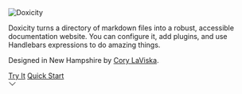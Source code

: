<div class="cover docs-splash docs-theme-dark">
<div class="docs-splash__content">
<img class="docs-splash__logo" src="{{theme 'images/wordmark-dark.svg'}}" alt="Doxicity" />

Doxicity turns a directory of markdown files into a robust, accessible documentation website. You can configure it, add plugins, and use Handlebars expressions to do amazing things.

Designed in New Hampshire by [Cory LaViska](https://twitter.com/claviska).

<div class="docs-splash__cta">
  <a class="docs-splash__button" href="#docs-splash-end">Try It</a>
  <a class="docs-splash__button docs-splash__button--outline" href="/quick-start.html">Quick Start</a>
</div>

<a class="docs-splash__continue" href="#docs-splash-end" aria-label="Continue">
  <svg xmlns="http://www.w3.org/2000/svg" width="16" height="16" fill="currentColor" class="bi bi-chevron-down" viewBox="0 0 16 16">
    <path fill-rule="evenodd" d="M1.646 4.646a.5.5 0 0 1 .708 0L8 10.293l5.646-5.647a.5.5 0 0 1 .708.708l-6 6a.5.5 0 0 1-.708 0l-6-6a.5.5 0 0 1 0-.708z"></path>
  </svg>
</a>

</div>
</div>

<a id="docs-splash-end"></a>